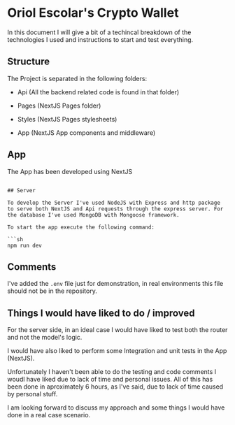 # Oriol Escolar's Crypto Wallet

In this document I will give a bit of a techincal breakdown of the technologies I used and instructions to start and test everything.

## Structure

The Project is separated in the following folders:

- Api (All the backend related code is found in that folder)

- Pages (NextJS Pages folder)

- Styles (NextJS Pages stylesheets)

- App (NextJS App components and middleware)

## App

The App has been developed using NextJS

```

## Server

To develop the Server I've used NodeJS with Express and http package to serve both NextJS and Api requests through the express server. For the database I've used MongoDB with Mongoose framework.

To start the app execute the following command:

```sh
npm run dev
```

## Comments

I've added the `.env` file just for demonstration, in real environments this file should not be in the repository.

## Things I would have liked to do / improved

For the server side, in an ideal case I would have liked to test both the router and not the model's logic.

I would have also liked to perform some Integration and unit tests in the App (NextJS).

Unfortunately I haven't been able to do the testing and code comments I woudl have liked due to lack of time and personal issues. All of this has been done in aproximately 6 hours, as I've said, due to lack of time caused by personal stuff.

I am looking forward to discuss my approach and some things I would have done in a real case scenario.
